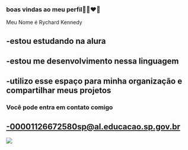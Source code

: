 ### boas vindas ao meu perfil🤎👩‍❤️‍👨

Meu Nome é Rychard Kennedy

-estou estudando na alura 
-
-estou me desenvolvimento nessa linguagem
-
-utilizo esse espaço para minha organização e compartilhar meus projetos
-
### Você pode entra em contato comigo

-00001126672580sp@al.educacao.sp.gov.br
-  
![](https://cdn.dicionariopopular.com/imagens/homem-dancando.gif)
